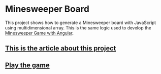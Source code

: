 # Minesweeper Board
This project shows how to generate a Minesweeper board with JavaScript using multidimensional array. This is the same logic used to develop the [Minesweeper Game with Angular](https://github.com/manussakis/angular-minesweeper).
## [This is the article about this project](https://ofcode.com.br/como-criar-um-tabuleiro-de-campo-minado-com-javascript/)
## [Play the game](https://ofcode.com.br/projects/minesweeper)
